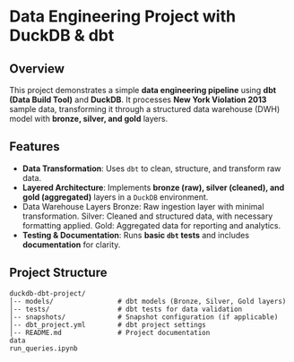 # Data Engineering Project with DuckDB & dbt  

## Overview  
This project demonstrates a simple **data engineering pipeline** using **dbt (Data Build Tool)** and **DuckDB**. It processes **New York Violation 2013** sample data, transforming it through a structured data warehouse (DWH) model with **bronze, silver, and gold** layers.  

## Features  
- **Data Transformation**: Uses `dbt` to clean, structure, and transform raw data.  
- **Layered Architecture**: Implements **bronze (raw), silver (cleaned), and gold (aggregated)** layers in a `DuckDB` environment.
- Data Warehouse Layers
  Bronze: Raw ingestion layer with minimal transformation.
  Silver: Cleaned and structured data, with necessary formatting applied.
  Gold: Aggregated data for reporting and analytics.
- **Testing & Documentation**: Runs **basic `dbt` tests** and includes **documentation** for clarity.  

## Project Structure  
```plaintext
duckdb-dbt-project/  
│-- models/                # dbt models (Bronze, Silver, Gold layers)  
│-- tests/                 # dbt tests for data validation  
│-- snapshots/             # Snapshot configuration (if applicable)  
│-- dbt_project.yml        # dbt project settings  
│-- README.md              # Project documentation
data
run_queries.ipynb
```

